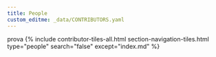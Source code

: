 ```yaml
---
title: People
custom_editme: _data/CONTRIBUTORS.yaml
---
```

prova
{% include contributor-tiles-all.html section-navigation-tiles.html type="people" search="false" except="index.md" %}
